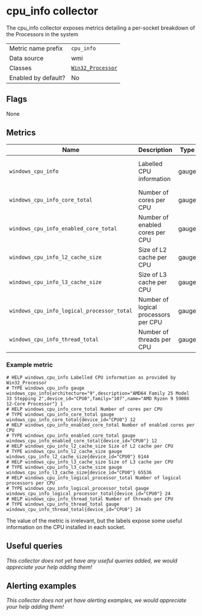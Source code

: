 # cpu_info collector

The cpu_info collector exposes metrics detailing a per-socket breakdown of the Processors in the system

|||
-|-
Metric name prefix  | `cpu_info`
Data source         | wmi
Classes             | [`Win32_Processor`](https://docs.microsoft.com/en-us/windows/win32/cimwin32prov/win32-processor)
Enabled by default? | No

## Flags

None

## Metrics

| Name                                       | Description                          | Type  | Labels                                                       |
|--------------------------------------------|--------------------------------------|-------|--------------------------------------------------------------|
| `windows_cpu_info`                         | Labelled CPU information             | gauge | `architecture`, `description`, `device_id`, `family`, `name` |
| `windows_cpu_info_core_total`              | Number of cores per CPU              | gauge | `device_id`                                                  |
| `windows_cpu_info_enabled_core_total`      | Number of enabled cores per CPU      | gauge | `device_id`                                                  |
| `windows_cpu_info_l2_cache_size`           | Size of L2 cache per CPU             | gauge | `device_id`                                                  |
| `windows_cpu_info_l3_cache_size`           | Size of L3 cache per CPU             | gauge | `device_id`                                                  |
| `windows_cpu_info_logical_processor_total` | Number of logical processors per CPU | gauge | `device_id`                                                  |
| `windows_cpu_info_thread_total`            | Number of threads per CPU            | gauge | `device_id`                                                  |

### Example metric
```
# HELP windows_cpu_info Labelled CPU information as provided by Win32_Processor
# TYPE windows_cpu_info gauge
windows_cpu_info{architecture="9",description="AMD64 Family 25 Model 33 Stepping 2",device_id="CPU0",family="107",name="AMD Ryzen 9 5900X 12-Core Processor"} 1
# HELP windows_cpu_info_core_total Number of cores per CPU
# TYPE windows_cpu_info_core_total gauge
windows_cpu_info_core_total{device_id="CPU0"} 12
# HELP windows_cpu_info_enabled_core_total Number of enabled cores per CPU
# TYPE windows_cpu_info_enabled_core_total gauge
windows_cpu_info_enabled_core_total{device_id="CPU0"} 12
# HELP windows_cpu_info_l2_cache_size Size of L2 cache per CPU
# TYPE windows_cpu_info_l2_cache_size gauge
windows_cpu_info_l2_cache_size{device_id="CPU0"} 6144
# HELP windows_cpu_info_l3_cache_size Size of L3 cache per CPU
# TYPE windows_cpu_info_l3_cache_size gauge
windows_cpu_info_l3_cache_size{device_id="CPU0"} 65536
# HELP windows_cpu_info_logical_processor_total Number of logical processors per CPU
# TYPE windows_cpu_info_logical_processor_total gauge
windows_cpu_info_logical_processor_total{device_id="CPU0"} 24
# HELP windows_cpu_info_thread_total Number of threads per CPU
# TYPE windows_cpu_info_thread_total gauge
windows_cpu_info_thread_total{device_id="CPU0"} 24
```
The value of the metric is irrelevant, but the labels expose some useful information on the CPU installed in each socket.

## Useful queries
_This collector does not yet have any useful queries added, we would appreciate your help adding them!_

## Alerting examples
_This collector does not yet have alerting examples, we would appreciate your help adding them!_
